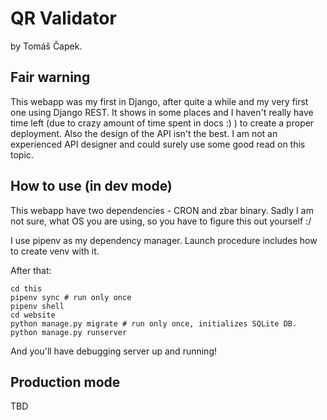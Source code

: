 # QR Validator
by Tomáš Čapek.

## Fair warning
This webapp was my first in Django, after quite a while and my very first one using Django REST.
It shows in some places and I haven't really have time left (due to crazy amount of time spent in docs :) ) to create a proper deployment.
Also the design of the API isn't the best. I am not an experienced API designer and could surely use some good read on this topic.

## How to use (in dev mode)

This webapp have two dependencies - CRON and zbar binary.
Sadly I am not sure, what OS you are using, so you have to figure this out yourself :/

I use pipenv as my dependency manager. Launch procedure includes how to create venv with it.

After that:

```
cd this
pipenv sync # run only once
pipenv shell
cd website
python manage.py migrate # run only once, initializes SQLite DB.
python manage.py runserver
```

And you'll have debugging server up and running!

## Production mode

TBD